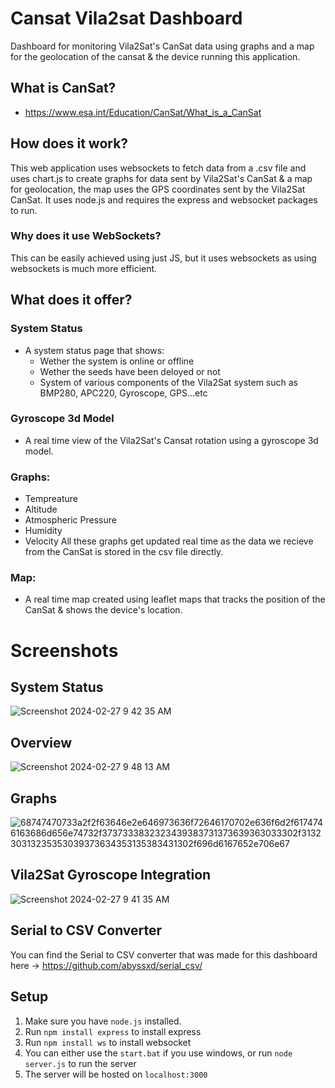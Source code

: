 # Cansat Vila2sat Dashboard
Dashboard for monitoring Vila2Sat's CanSat data using graphs and a map for the geolocation of the cansat & the device running this application.

## What is CanSat?

- https://www.esa.int/Education/CanSat/What_is_a_CanSat

## How does it work?
This web application uses websockets to fetch data from a .csv file and uses chart.js to create graphs for data sent by Vila2Sat's CanSat & a map for geolocation, the map uses the GPS coordinates sent by the Vila2Sat CanSat. It uses node.js and requires the express and websocket packages to run.

### Why does it use WebSockets?
This can be easily achieved using just JS, but it uses websockets as using websockets is much more efficient.

## What does it offer?

### System Status
- A system status page that shows:
  - Wether the system is online or offline
  - Wether the seeds have been deloyed or not
  - System of various components of the Vila2Sat system such as BMP280, APC220, Gyroscope, GPS...etc

### Gyroscope 3d Model
- A real time view of the Vila2Sat's Cansat rotation using a gyroscope 3d model.

### Graphs: 
- Tempreature
- Altitude
- Atmospheric Pressure
- Humidity
- Velocity
All these graphs get updated real time as the data we recieve from the CanSat is stored in the csv file directly.

### Map:
- A real time map created using leaflet maps that tracks the position of the CanSat & shows the device's location.

# Screenshots

## System Status
![Screenshot 2024-02-27 9 42 35 AM](https://github.com/abyssxd/cansat_vila2sat/assets/57658642/0db5b0e0-8f2e-4ee4-a7f5-4a381a9b6c20)

## Overview
![Screenshot 2024-02-27 9 48 13 AM](https://github.com/abyssxd/cansat_vila2sat/assets/57658642/6925b747-43c8-4263-be4d-f9602abd5e04)


## Graphs
![68747470733a2f2f63646e2e646973636f72646170702e636f6d2f6174746163686d656e74732f3737333832323439383731373639363033302f313230313235353039373634353135383431302f696d6167652e706e67](https://github.com/abyssxd/cansat_vila2sat/assets/57658642/e8283c3a-25b3-4aa4-aea8-ba88e48ed40a)


## Vila2Sat Gyroscope Integration
![Screenshot 2024-02-27 9 41 35 AM](https://github.com/abyssxd/cansat_vila2sat/assets/57658642/5c415991-3e7e-4bd0-82c1-c283bcf9c478)

## Serial to CSV Converter
You can find the Serial to CSV converter that was made for this dashboard here -> https://github.com/abyssxd/serial_csv/


## Setup

1. Make sure you have `node.js` installed. 
2. Run `npm install express` to install express
3. Run `npm install ws` to install websocket
4. You can either use the `start.bat` if you use windows, or run `node server.js` to run the server
5. The server will be hosted on `localhost:3000`
